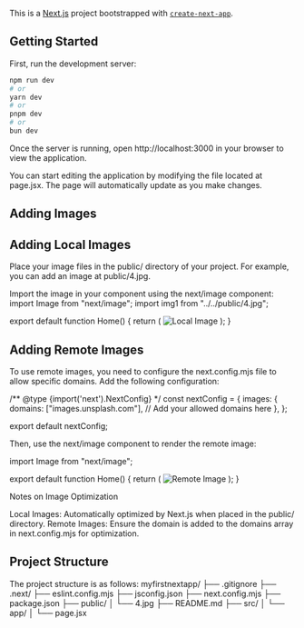 This is a [Next.js](https://nextjs.org) project bootstrapped with [`create-next-app`](https://nextjs.org/docs/app/api-reference/cli/create-next-app).

## Getting Started

First, run the development server:

```bash
npm run dev
# or
yarn dev
# or
pnpm dev
# or
bun dev
```

Once the server is running, open http://localhost:3000 in your browser to view the application.

You can start editing the application by modifying the file located at page.jsx. The page will automatically update as you make changes.

## Adding Images

 ## Adding Local Images
Place your image files in the public/ directory of your project. For example, you can add an image at public/4.jpg.

Import the image in your component using the next/image component:
import Image from "next/image";
import img1 from "../../public/4.jpg";

export default function Home() {
  return (
    <Image
      src={img1}
      alt="Local Image"
      width={1000}
      height={1000}
    />
  );
}

## Adding Remote Images

To use remote images, you need to configure the next.config.mjs file to allow specific domains. Add the following configuration:

/** @type {import('next').NextConfig} */
const nextConfig = {
  images: {
    domains: ["images.unsplash.com"], // Add your allowed domains here
  },
};

export default nextConfig;

Then, use the next/image component to render the remote image:

import Image from "next/image";

export default function Home() {
  return (
    <Image
      src="https://images.unsplash.com/photo-1526779259212-939e64788e3c?q=80&w=2074&auto=format&fit=crop"
      alt="Remote Image"
      width={1000}
      height={1000}
    />
  );
}

Notes on Image Optimization

Local Images: Automatically optimized by Next.js when placed in the public/ directory.
Remote Images: Ensure the domain is added to the domains array in next.config.mjs for optimization.

## Project Structure

The project structure is as follows:
myfirstnextapp/
├── .gitignore
├── .next/
├── eslint.config.mjs
├── jsconfig.json
├── next.config.mjs
├── package.json
├── public/
│   └── 4.jpg
├── README.md
├── src/
│   └── app/
│       └── page.jsx